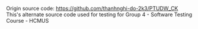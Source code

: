 Origin source code: https://github.com/thanhnghi-do-2k3/PTUDW_CK
This's alternate source code used for testing for Group 4 - Software Testing Course - HCMUS
